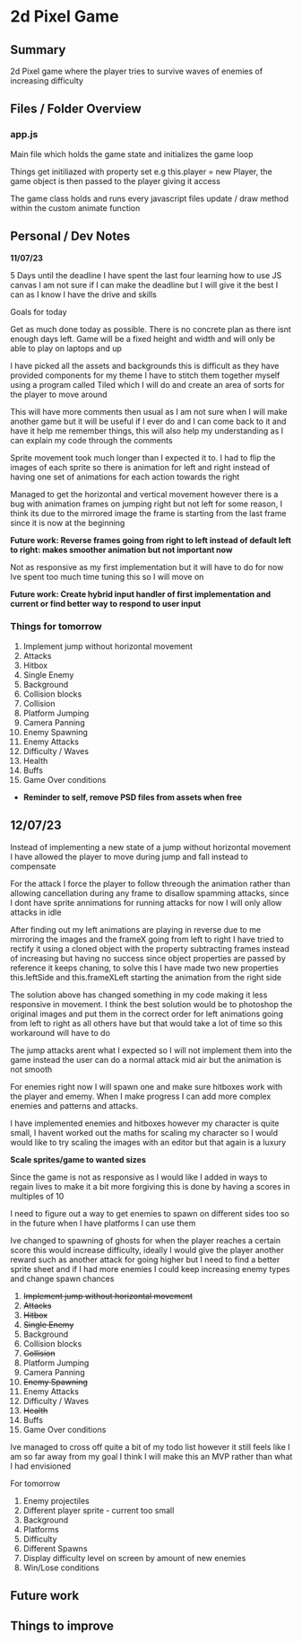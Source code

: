 # 2d Pixel Game

## Summary

2d Pixel game where the player tries to survive waves of enemies of increasing
difficulty

## Files / Folder Overview

### app.js

Main file which holds the game state and initializes the game loop

Things get initiliazed with property set e.g this.player = new Player, the game
object is then passed to the player giving it access

The game class holds and runs every javascript files update / draw method within
the custom animate function

## Personal / Dev Notes

**11/07/23**

5 Days until the deadline I have spent the last four learning how to use JS
canvas I am not sure if I can make the deadline but I will give it the best I
can as I know I have the drive and skills

Goals for today

Get as much done today as possible. There is no concrete plan as there isnt
enough days left. Game will be a fixed height and width and will only be able to
play on laptops and up

I have picked all the assets and backgrounds this is difficult as they have
provided components for my theme I have to stitch them together myself using a
program called Tiled which I will do and create an area of sorts for the player
to move around

This will have more comments then usual as I am not sure when I will make
another game but it will be useful if I ever do and I can come back to it and
have it help me remember things, this will also help my understanding as I can
explain my code through the comments

Sprite movement took much longer than I expected it to. I had to flip the images
of each sprite so there is animation for left and right instead of having one
set of animations for each action towards the right

Managed to get the horizontal and vertical movement however there is a bug with
animation frames on jumping right but not left for some reason, I think its due
to the mirrored image the frame is starting from the last frame since it is now
at the beginning

**Future work: Reverse frames going from right to left instead of default left
to right: makes smoother animation but not important now**

Not as responsive as my first implementation but it will have to do for now Ive
spent too much time tuning this so I will move on

**Future work: Create hybrid input handler of first implementation and current
or find better way to respond to user input**

### Things for tomorrow

1. Implement jump without horizontal movement
2. Attacks
3. Hitbox
4. Single Enemy
5. Background
6. Collision blocks
7. Collision
8. Platform Jumping
9. Camera Panning
10. Enemy Spawning
11. Enemy Attacks
12. Difficulty / Waves
13. Health
14. Buffs
15. Game Over conditions

-   **Reminder to self, remove PSD files from assets when free**

## 12/07/23

Instead of implementing a new state of a jump without horizontal movement I have
allowed the player to move during jump and fall instead to compensate

For the attack I force the player to follow threough the animation rather than
allowing cancellation during any frame to disallow spamming attacks, since I
dont have sprite annimations for running attacks for now I will only allow
attacks in idle

After finding out my left animations are playing in reverse due to me mirroring
the images and the frameX going from left to right I have tried to rectify it
using a cloned object with the property subtracting frames instead of increasing
but having no success since object properties are passed by reference it keeps
chaning, to solve this I have made two new properties this.leftSide and
this.frameXLeft starting the animation from the right side

The solution above has changed something in my code making it less responsive in
movement. I think the best solution would be to photoshop the original images
and put them in the correct order for left animations going from left to right
as all others have but that would take a lot of time so this workaround will
have to do

The jump attacks arent what I expected so I will not implement them into the
game instead the user can do a normal attack mid air but the animation is not
smooth

For enemies right now I will spawn one and make sure hitboxes work with the
player and ememy. When I make progress I can add more complex enemies and
patterns and attacks.

I have implemented enemies and hitboxes however my character is quite small, I
havent worked out the maths for scaling my character so I would would like to
try scaling the images with an editor but that again is a luxury

**Scale sprites/game to wanted sizes**

Since the game is not as responsive as I would like I added in ways to regain
lives to make it a bit more forgiving this is done by having a scores in
multiples of 10

I need to figure out a way to get enemies to spawn on different sides too so in
the future when I have platforms I can use them

Ive changed to spawning of ghosts for when the player reaches a certain score
this would increase difficulty, ideally I would give the player another reward
such as another attack for going higher but I need to find a better sprite sheet
and if I had more enemies I could keep increasing enemy types and change spawn
chances

1. ~~Implement jump without horizontal movement~~
2. ~~Attacks~~
3. ~~Hitbox~~
4. ~~Single Enemy~~
5. Background
6. Collision blocks
7. ~~Collision~~
8. Platform Jumping
9. Camera Panning
10. ~~Enemy Spawning~~
11. Enemy Attacks
12. Difficulty / Waves
13. ~~Health~~
14. Buffs
15. Game Over conditions

Ive managed to cross off quite a bit of my todo list however it still feels like
I am so far away from my goal I think I will make this an MVP rather than what I
had envisioned

For tomorrow

1. Enemy projectiles
2. Different player sprite - current too small
3. Background
4. Platforms
5. Difficulty
6. Different Spawns
7. Display difficulty level on screen by amount of new enemies
8. Win/Lose conditions

## Future work

## Things to improve
